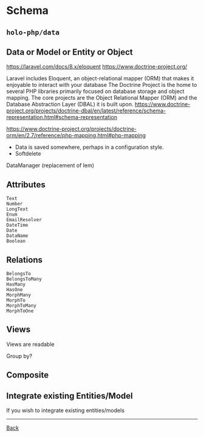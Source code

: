 
# Schema
`holo-php/data`
----------------------
## Data or Model or Entity or Object
https://laravel.com/docs/8.x/eloquent
https://www.doctrine-project.org/

Laravel includes Eloquent, an object-relational mapper (ORM) that makes it enjoyable to interact with your database
The Doctrine Project is the home to several PHP libraries primarily focused on database storage and object mapping. The core projects are the Object Relational Mapper (ORM) and the Database Abstraction Layer (DBAL) it is built upon.
https://www.doctrine-project.org/projects/doctrine-dbal/en/latest/reference/schema-representation.html#schema-representation

https://www.doctrine-project.org/projects/doctrine-orm/en/2.7/reference/php-mapping.html#php-mapping

- Data is saved somewhere, perhaps in a configuration style.
- Softdelete

DataManager (replacement of lem)

## Attributes
	Text
	Number
	LongText
	Enum
	EmailResolver
	DateTime
	Date
	DataName
	Boolean

## Relations
	BelongsTo
	BelongsToMany
	HasMany
	HasOne
	MorphMany
	MorphTo
	MorphToMany
	MorphToOne

## Views
Views are readable 

Group by?

## Composite




## Integrate existing Entities/Model
If you wish to integrate existing entities/models 

---

[Back](index.md)